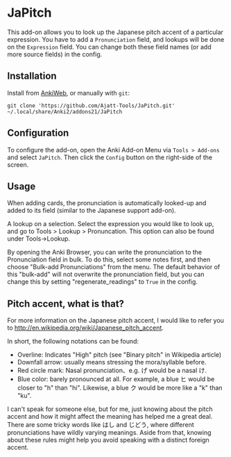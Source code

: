 # JaPitch

This add-on allows you to look up the Japanese pitch accent of a particular expression.
You have to add a `Pronunciation` field, and lookups will be done on the `Expression` field.
You can change both these field names (or add more source fields) in the config.

## Installation
Install from [AnkiWeb](https://ankiweb.net/shared/info/xxxxx),
or manually with `git`:

```
git clone 'https://github.com/Ajatt-Tools/JaPitch.git' ~/.local/share/Anki2/addons21/JaPitch
```

## Configuration
To configure the add-on, open the Anki Add-on Menu
via `Tools > Add-ons` and select `JaPitch`.
Then click the `Config` button on the right-side of the screen.

## Usage

When adding cards, the pronunciation is automatically looked-up
and added to its field (similar to the Japanese support add-on).

A lookup on a selection. Select the expression you would like to look up,
and go to Tools > Lookup > Pronuncation.
This option can also be found under Tools->Lookup.

By opening the Anki Browser, you can write the pronunciation
to the Pronunciation field in bulk.
To do this, select some notes first,
and then choose "Bulk-add Pronunciations" from the menu.
The default behavior of this "bulk-add" will not overwrite the pronunciation field,
but you can change this by setting "regenerate_readings" to `True` in the config.

## Pitch accent, what is that?
For more information on the Japanese pitch accent,
I would like to refer you to http://en.wikipedia.org/wiki/Japanese_pitch_accent.

In short, the following notations can be found:
- Overline: Indicates "High" pitch (see "Binary pitch" in Wikipedia article)
- Downfall arrow: usually means stressing the mora/syllable before.
- Red circle mark: Nasal pronunciation、e.g. げ would be a nasal け.
- Blue color: barely pronounced at all. For example, a blue ヒ would be closer to "h" than "hi". Likewise, a blue ク would be more like a "k" than "ku".

I can't speak for someone else, but for me,
just knowing about the pitch accent and how it might affect the meaning
has helped me a great deal.
There are some tricky words like はし and じどう,
where different pronunciations have wildly varying meanings.
Aside from that, knowing about these rules might help you
avoid speaking with a distinct foreign accent.
